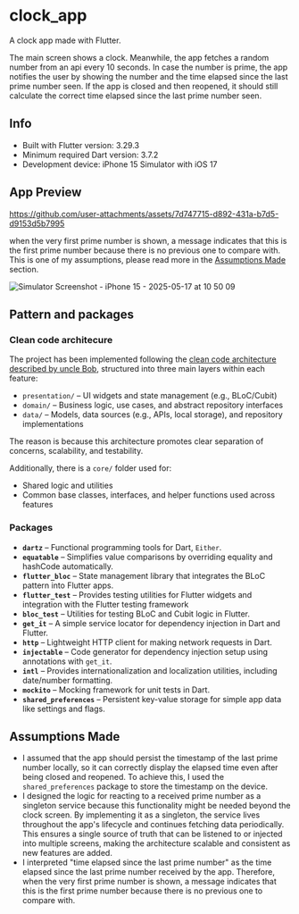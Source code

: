 # clock_app

A clock app made with Flutter.

The main screen shows a clock. 
Meanwhile, the app fetches a random number from an api every 10 seconds. 
In case the number is prime, the app notifies the user by showing the number and the time elapsed since the last prime number seen. 
If the app is closed and then reopened, it should still calculate the correct time elapsed since the last prime number seen.

## Info

- Built with Flutter version: 3.29.3
- Minimum required Dart version: 3.7.2
- Development device: iPhone 15 Simulator with iOS 17

## App Preview

https://github.com/user-attachments/assets/7d747715-d892-431a-b7d5-d9153d5b7995


when the very first prime number is shown, a message indicates that this is the first prime number because there is no previous one to compare with. This is one of my assumptions, please read more in the [Assumptions Made](#assumptions-made) section.

![Simulator Screenshot - iPhone 15 - 2025-05-17 at 10 50 09](https://github.com/user-attachments/assets/df6f7c89-90ef-41ff-b21b-c9e9acc392c9)

## Pattern and packages

### Clean code architecure

The project has been implemented following the [clean code architecture described by uncle Bob](https://blog.cleancoder.com/uncle-bob/2012/08/13/the-clean-architecture.html), structured into three main layers within each feature:

- `presentation/` – UI widgets and state management (e.g., BLoC/Cubit)
- `domain/` – Business logic, use cases, and abstract repository interfaces
- `data/` – Models, data sources (e.g., APIs, local storage), and repository implementations

The reason is because this architecture promotes clear separation of concerns, scalability, and testability.

Additionally, there is a `core/` folder used for:

- Shared logic and utilities
- Common base classes, interfaces, and helper functions used across features

### Packages

- **`dartz`** – Functional programming tools for Dart, `Either`.
- **`equatable`** – Simplifies value comparisons by overriding equality and hashCode automatically.
- **`flutter_bloc`** – State management library that integrates the BLoC pattern into Flutter apps.
- **`flutter_test`** – Provides testing utilities for Flutter widgets and integration with the Flutter testing framework
- **`bloc_test`** – Utilities for testing BLoC and Cubit logic in Flutter.
- **`get_it`** – A simple service locator for dependency injection in Dart and Flutter.
- **`http`** – Lightweight HTTP client for making network requests in Dart.
- **`injectable`** – Code generator for dependency injection setup using annotations with `get_it`.
- **`intl`** – Provides internationalization and localization utilities, including date/number formatting.
- **`mockito`** – Mocking framework for unit tests in Dart.
- **`shared_preferences`** – Persistent key-value storage for simple app data like settings and flags.

## Assumptions Made

 - I assumed that the app should persist the timestamp of the last prime number locally, so it can correctly display the elapsed time even after being closed and reopened. To achieve this, I used the `shared_preferences` package to store the timestamp on the device.
 - I designed the logic for reacting to a received prime number as a singleton service because this functionality might be needed beyond the clock screen. By implementing it as a singleton, the service lives throughout the app's lifecycle and continues fetching data periodically. This ensures a single source of truth that can be listened to or injected into multiple screens, making the architecture scalable and consistent as new features are added.
 - I interpreted "time elapsed since the last prime number" as the time elapsed since the last prime number received by the app. Therefore, when the very first prime number is shown, a message indicates that this is the first prime number because there is no previous one to compare with.


